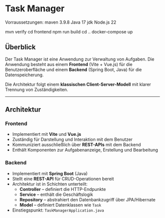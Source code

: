# Task Manager

Vorraussetzungen:
maven 3.9.8
Java 17 jdk
Node.js 22


mvn verify
cd frontend
npm run build
cd ..
docker-compose up


## Überblick
Der Task Manager ist eine Anwendung zur Verwaltung von Aufgaben. Die Anwendung besteht aus einem **Frontend** (Vite + Vue.js) für die Benutzeroberfläche und einem **Backend** (Spring Boot, Java) für die Datenspeicherung.

Die Architektur folgt einem **klassischen Client-Server-Modell** mit klarer Trennung von Zuständigkeiten.

---

## Architektur

### Frontend
- Implementiert mit **Vite** und **Vue.js**
- Zuständig für Darstellung und Interaktion mit dem Benutzer
- Kommuniziert ausschließlich über **REST-APIs** mit dem Backend
- Enthält Komponenten zur Aufgabenanzeige, Erstellung und Bearbeitung

### Backend
- Implementiert mit **Spring Boot** (Java)
- Stellt eine **REST-API** für CRUD-Operationen bereit
- Architektur ist in Schichten unterteilt:
    - **Controller** – definiert die HTTP-Endpunkte
    - **Service** – enthält die Geschäftslogik
    - **Repository** – abstrahiert den Datenbankzugriff über JPA/Hibernate
    - **Model** – definiert Datenklassen wie `Task`
- Einstiegspunkt: `TaskManagerApplication.java`
